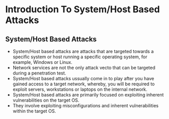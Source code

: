 # Introduction To System/Host Based Attacks

## System/Host Based Attacks

* System/Host based attacks are attacks  that are targeted towards a specific system or host running a specific operating system, for example, Windows or Linux.
* Network services are not the only attack vecto that can be targeted during a penetration test.
* System/Host based attacks ussually come in to play after you have gained access to a target network, whereby, you will be required to exploit servers, workstations or laptops on the internal network.
* System/Host based attacks are primarily focused on exploiting inherent vulnerabilities on the target OS.
* They involve exploiting misconfigurations and inherent vulnerabilities within the target OS.
